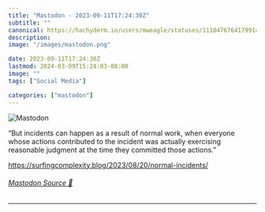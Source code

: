 ```yaml
---
title: "Mastodon - 2023-09-11T17:24:30Z"
subtitle: ""
canonical: https://hachyderm.io/users/mweagle/statuses/111047676417991478
description:
image: "/images/mastodon.png"

date: 2023-09-11T17:24:30Z
lastmod: 2024-03-09T15:24:03-08:00
image: ""
tags: ["Social Media"]

categories: ["mastodon"]
---
```

![Mastodon](/images/mastodon.png)

<p>“But incidents can happen as a result of normal work, when everyone whose actions contributed to the incident was actually exercising reasonable judgment at the time they committed those actions.”</p><p><a href="https://surfingcomplexity.blog/2023/08/20/normal-incidents/" target="_blank" rel="nofollow noopener noreferrer" translate="no"><span class="invisible">https://</span><span class="ellipsis">surfingcomplexity.blog/2023/08</span><span class="invisible">/20/normal-incidents/</span></a></p>


###### [Mastodon Source 🐘](https://hachyderm.io/@mweagle/111047676417991478)

___
